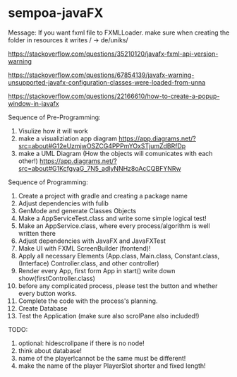 # sempoa-javaFX

Message:
If you want fxml file to FXMLLoader. make sure when creating the folder in resources it writes / -> de/uniks/

https://stackoverflow.com/questions/35210120/javafx-fxml-api-version-warning

https://stackoverflow.com/questions/67854139/javafx-warning-unsupported-javafx-configuration-classes-were-loaded-from-unna

https://stackoverflow.com/questions/22166610/how-to-create-a-popup-window-in-javafx

Sequence of  Pre-Programming:
1. Visulize how it will work
2. make a visualiziation app diagram https://app.diagrams.net/?src=about#G12eUzmjwOSZCG4PPPmYOxSTjumZdBRfDp
3. make a UML Diagram (How the objects will comunicates with each other!) https://app.diagrams.net/?src=about#G1KcfgyaG_7N5_adlyNNHz8oAcCQBFYNRw

Sequence of Programming:
1. Create a project with gradle and creating a package name
2. Adjust dependencies with fulib
3. GenMode and generate Classes Objects
4. Make a AppServiceTest.class and write some simple logical test!
5. Make an AppService.class, where every process/algorithm is well written there
6. Adjust dependencies with JavaFX and JavaFXTest
7. Make UI with FXML ScreenBuilder (frontend)!
8. Apply all necessary Elements (App.class, Main.class, Constant.class, (Interface) Controller.class, and other controller)
9. Render every App, first form App in start() write down show(firstController.class)
10. before any complicated process, please test the button and whether every button works.
11. Complete the code with the process's planning.
12. Create Database
13. Test the Application (make sure also scrolPane also included!)

TODO:
1. optional: hidescrollpane if there is no node!
2. think about database!
3. name of the player!cannot be the same must be different!
3. make the name of the player PlayerSlot shorter and fixed length!